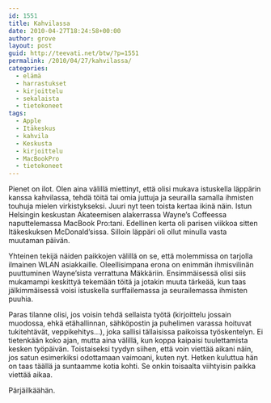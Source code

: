 ```yaml
---
id: 1551
title: Kahvilassa
date: 2010-04-27T18:24:58+00:00
author: grove
layout: post
guid: http://teevati.net/btw/?p=1551
permalink: /2010/04/27/kahvilassa/
categories:
  - elämä
  - harrastukset
  - kirjoittelu
  - sekalaista
  - tietokoneet
tags:
  - Apple
  - Itäkeskus
  - kahvila
  - Keskusta
  - kirjoittelu
  - MacBookPro
  - tietokoneet
---
```

Pienet on ilot. Olen aina välillä miettinyt, että olisi mukava istuskella läppärin kanssa kahvilassa, tehdä töitä tai omia juttuja ja seurailla samalla ihmisten touhuja mielen virkistykseksi. Juuri nyt teen toista kertaa ikinä näin. Istun Helsingin keskustan Akateemisen alakerrassa Wayne&#8217;s Coffeessa naputtelemassa MacBook Pro:tani. Edellinen kerta oli parisen viikkoa sitten Itäkeskuksen McDonald&#8217;sissa. Silloin läppäri oli ollut minulla vasta muutaman päivän.

Yhteinen tekijä näiden paikkojen välillä on se, että molemmissa on tarjolla ilmainen WLAN asiakkaille. Oleellisimpana erona on enimmän ihmisvilinän puuttuminen Wayne&#8217;sista verrattuna Mäkkäriin. Ensimmäisessä olisi siis mukamampi keskittyä tekemään töitä ja jotakin muuta tärkeää, kun taas jälkimmäisessä voisi istuskella surffailemassa ja seurailemassa ihmisten puuhia.

Paras tilanne olisi, jos voisin tehdä sellaista työtä (kirjoittelu jossain muodossa, ehkä etähallinnan, sähköpostin ja puhelimen varassa hoituvat tukitehtävät, veppikehitys&#8230;), joka sallisi tällaisissa paikoissa työskentelyn. Ei tietenkään koko ajan, mutta aina välillä, kun koppa kaipaisi tuulettamista kesken työpäivän. Toistaiseksi tyydyn siihen, että voin viettää aikani näin, jos satun esimerkiksi odottamaan vaimoani, kuten nyt. Hetken kuluttua hän on taas täällä ja suntaamme kotia kohti. Se onkin toisaalta viihtyisin paikka viettää aikaa.

Pärjäilkäähän.
